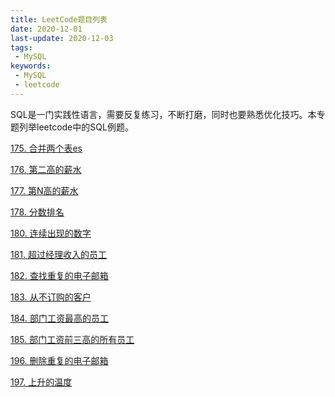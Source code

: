 ```yaml
---
title: LeetCode题目列表
date: 2020-12-01
last-update: 2020-12-03
tags:
 - MySQL
keywords:
 - MySQL
 - leetcode
---
```


SQL是一门实践性语言，需要反复练习，不断打磨，同时也要熟悉优化技巧。本专题列举leetcode中的SQL例题。

[175. 合并两个表es](175.%20合并两个表.md)<Badge text="简单" type="tip"/>  

[176. 第二高的薪水](176.%20第二高的薪水.md)<Badge text="简单" type="tip"/>

[177. 第N高的薪水](177.%20第N高的薪水.md)<Badge text="中等" type="warning"/> 

[178. 分数排名](178.%20分数排名.md)<Badge text="中等" type="warning"/> 

[180. 连续出现的数字](180.%20连续出现的数字.md)<Badge text="中等" type="warning"/> 

[181. 超过经理收入的员工](181.%20超过经理收入的员工.md)<Badge text="简单" type="tip"/>

[182. 查找重复的电子邮箱](182.%20查找重复的电子邮箱.md)<Badge text="简单" type="tip"/>

[183. 从不订购的客户](183.%20从不订购的客户.md)<Badge text="简单" type="tip"/>

[184. 部门工资最高的员工](184.%20部门工资最高的员工.md)<Badge text="中等" type="warning"/> 

[185. 部门工资前三高的所有员工](185.%20部门工资前三高的所有员工.md)<Badge text="困难" type="danger"/> 

[196. 删除重复的电子邮箱](196.%20删除重复的电子邮箱.md)<Badge text="简单" type="tip"/>

[197. 上升的温度](197.%20上升的温度.md)<Badge text="简单" type="tip"/>

